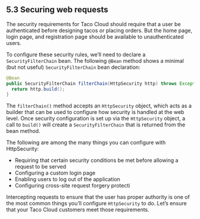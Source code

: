 ## 5.3 Securing web requests

The security requirements for Taco Cloud should require that a user be authenticated before designing tacos or placing orders. But the home page, login page, and registration page should be available to unauthenticated users.

To configure these security rules, we’ll need to declare a `SecurityFilterChain` bean. The following `@Bean` method shows a minimal (but not useful) `SecurityFilterChain` bean declaration:

```java
@Bean
public SecurityFilterChain filterChain(HttpSecurity http) throws Exception {
  return http.build();
}
```

The `filterChain()` method accepts an `HttpSecurity` object, which acts as a builder that can be used to configure how security is handled at the web level. Once security configuration is set up via the `HttpSecurity` object, a call to `build()` will create a `SecurityFilterChain` that is returned from the bean method.

The following are among the many things you can configure with HttpSecurity:

* Requiring that certain security conditions be met before allowing a request to
be served
* Configuring a custom login page
* Enabling users to log out of the application
* Configuring cross-site request forgery protecti

Intercepting requests to ensure that the user has proper authority is one of the most common things you’ll configure `HttpSecurity` to do. Let’s ensure that your Taco Cloud customers meet those requirements.
